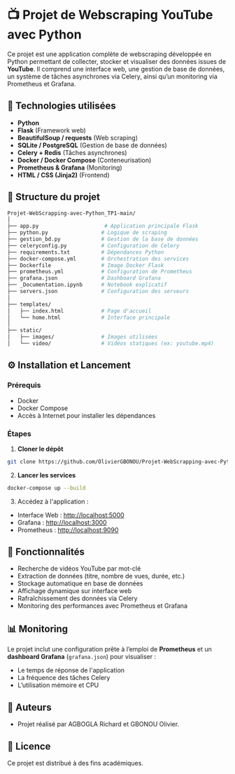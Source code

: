 # 📺 Projet de Webscraping YouTube avec Python

Ce projet est une application complète de webscraping développée en Python permettant de collecter, stocker et visualiser des données issues de **YouTube**. Il comprend une interface web, une gestion de base de données, un système de tâches asynchrones via Celery, ainsi qu’un monitoring via Prometheus et Grafana.

## 🧰 Technologies utilisées

* **Python**
* **Flask** (Framework web)
* **BeautifulSoup / requests** (Web scraping)
* **SQLite / PostgreSQL** (Gestion de base de données)
* **Celery + Redis** (Tâches asynchrones)
* **Docker / Docker Compose** (Conteneurisation)
* **Prometheus & Grafana** (Monitoring)
* **HTML / CSS (Jinja2)** (Frontend)

## 📁 Structure du projet

```bash
Projet-WebScrapping-avec-Python_TP1-main/
│
├── app.py                     # Application principale Flask
├── python.py                 # Logique de scraping
├── gestion_bd.py             # Gestion de la base de données
├── celeryconfig.py           # Configuration de Celery
├── requirements.txt          # Dépendances Python
├── docker-compose.yml        # Orchestration des services
├── Dockerfile                # Image Docker Flask
├── prometheus.yml            # Configuration de Prometheus
├── grafana.json              # Dashboard Grafana
├── _Documentation.ipynb      # Notebook explicatif
├── servers.json              # Configuration des serveurs
│
├── templates/
│   ├── index.html            # Page d'accueil
│   └── home.html             # Interface principale
│
├── static/
│   ├── images/               # Images utilisées
│   └── video/                # Vidéos statiques (ex: youtube.mp4)
```

## ⚙️ Installation et Lancement

### Prérequis

* Docker
* Docker Compose
* Accès à Internet pour installer les dépendances

### Étapes

1. **Cloner le dépôt**

```bash
git clone https://github.com/OlivierGBONOU/Projet-WebScrapping-avec-Python_TP1.git
```

2. **Lancer les services**

```bash
docker-compose up --build
```

3. Accédez à l'application :

* Interface Web : [http://localhost:5000](http://localhost:5000)
* Grafana : [http://localhost:3000](http://localhost:3000)
* Prometheus : [http://localhost:9090](http://localhost:9090)

## 🧪 Fonctionnalités

* Recherche de vidéos YouTube par mot-clé
* Extraction de données (titre, nombre de vues, durée, etc.)
* Stockage automatique en base de données
* Affichage dynamique sur interface web
* Rafraîchissement des données via Celery
* Monitoring des performances avec Prometheus et Grafana

## 📊 Monitoring

Le projet inclut une configuration prête à l’emploi de **Prometheus** et un **dashboard Grafana** (`grafana.json`) pour visualiser :

* Le temps de réponse de l'application
* La fréquence des tâches Celery
* L’utilisation mémoire et CPU

## 📌 Auteurs

* Projet réalisé par AGBOGLA Richard et GBONOU Olivier.

## 📄 Licence

Ce projet est distribué à des fins académiques.
